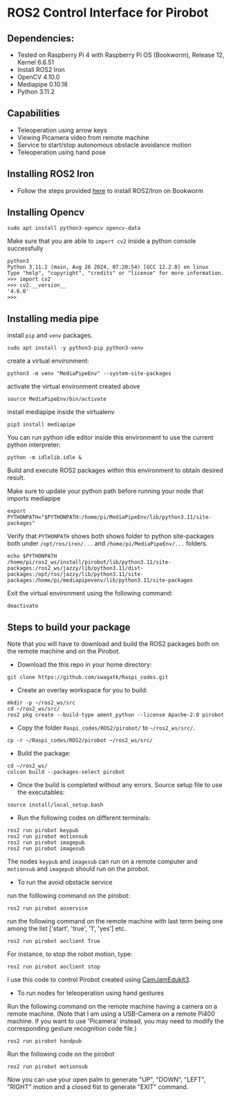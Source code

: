# ROS2 Control Interface for Pirobot

## Dependencies:
* Tested on Raspberry Pi 4 with Raspberry Pi OS (Bookworm), Release 12, Kernel 6.6.51
* Install ROS2 Iron 
* OpenCV 4.10.0
* Mediapipe 0.10.18
* Python 3.11.2

## Capabilities
* Teleoperation using arrow keys
* Viewing Picamera video from remote machine
* Service to start/stop autonomous obstacle avoidance motion 
* Teleoperation using hand pose

## Installing ROS2 Iron
* Follow the steps provided [here](https://github.com/Ar-Ray-code/rpi-bullseye-ros2) to install ROS2/Iron on Bookworm

## Installing Opencv
```
sudo apt install python3-opencv opencv-data
```
Make sure that you are able to `import cv2` inside a python console successfully
```
python3
Python 3.11.2 (main, Aug 26 2024, 07:20:54) [GCC 12.2.0] on linux
Type "help", "copyright", "credits" or "license" for more information.
>>> import cv2
>>> cv2.__version__
'4.6.0'
>>> 

```

## Installing media pipe

install `pip` and `venv` packages.
```
sudo apt install -y python3-pip python3-venv

```
create a virtual environment:
```
python3 -m venv "MediaPipeEnv" --system-site-packages
```
activate the virtual environment created above
```
source MediaPipeEnv/bin/activate
```
install mediapipe inside the virtualenv

```
pip3 install mediapipe
```
You can run python idle editor inside this environment to use the current python interpreter:

```
python -m idlelib.idle & 
```
Build and execute ROS2 packages within this environment to obtain desired result.

Make sure to update your python path before running your node that imports mediapipe
```
export PYTHONPATH="$PYTHONPATH:/home/pi/MediaPipeEnv/lib/python3.11/site-packages"
```
Verify that `PYTHONPATH` shows both shows folder to python site-packages both under `/opt/ros/iron/...` and `/home/pi/MediaPipeEnv/...` folders.

```
echo $PYTHONPATH
/home/pi/ros2_ws/install/pirobot/lib/python3.11/site-packages:/ros2_ws/jazzy/lib/python3.11/dist-packages:/opt/ros/jazzy/lib/python3.11/site-packages:/home/pi/mediapipevenv/lib/python3.11/site-packages

```
Exit the virtual environment using the following command:
```
deactivate
```

## Steps to build your package
Note that you will have to download and build the ROS2 packages both on the remote machine and on the Pirobot.

* Download the this repo in your home directory:
```
git clone https://github.com/swagatk/Raspi_codes.git
```

* Create an overlay workspace for you to build:
```
mkdir -p ~/ros2_ws/src
cd ~/ros2_ws/src/
ros2 pkg create --build-type ament_python --license Apache-2.0 pirobot
```
* Copy the folder `Raspi_codes/ROS2/pirobot/` to `~/ros2_ws/src/`.
```
cp -r ~/Raspi_codes/ROS2/pirobot ~/ros2_ws/src/
```
* Build the package:
```
cd ~/ros2_ws/
colcon build --packages-select pirobot
```
* Once the build is completed without any errors. Source setup file to use the executables:
```
source install/local_setup.bash
```

* Run the following codes on different terminals:
```
ros2 run pirobot keypub
ros2 run pirobot motionsub
ros2 run pirobot imagepub
ros2 run pirobot imagesub 
```
The nodes `keypub` and `imagesub` can run on a remote computer and `motionsub` and `imagepub` should run on the pirobot. 

* To run the avoid obstacle service

run the folllowing command on the pirobot:
```
ros2 run pirobot aoservice
```
run the following command on the remote machine with last term being one among the list ['start', 'true', '1', 'yes'] etc.
```
ros2 run pirobot aoclient True
```
For instance, to stop the robot motion, type:
```
ros2 run pirobot aoclient stop
```
I use this code to control Pirobot created using [CamJamEdukit3](https://camjam.me/?page_id=1035). 

* To run nodes for teleoperation using hand gestures

Run the following command on the remote machine having a camera on a remote machine. 
(Note that I am using a USB-Camera on a remote Pi400 machine. If you want to use 'Picamera' instead, you may need to modify the corresponding gesture recognition code file.)

```
ros2 run pirobot handpub
```
Run the following code on the pirobot

```
ros2 run pirobot motionsub
```
Now you can use your open palm to generate "UP", "DOWN", "LEFT", "RIGHT" motion and a closed fist to generate "EXIT" command. 
